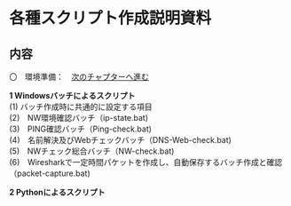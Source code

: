 # 各種スクリプト作成説明資料


       
## 内容<br>
〇　環境準備：　[次のチャプターへ進む](./preparation.md) <br>

 **1 Windowsバッチによるスクリプト**<br>
 (1)  バッチ作成時に共通的に設定する項目<br>
 (2)　NW環境確認バッチ（ip-state.bat) <br>
 (3)　PING確認バッチ（Ping-check.bat) <br>
 (4)　名前解決及びWebチェックバッチ（DNS-Web-check.bat) <br>
 (5)　NWチェック総合バッチ（NW-check.bat) <br>
 (6)　Wiresharkで一定時間パケットを作成し、自動保存するバッチ作成と確認（packet-capture.bat)<br>




**2 Pythonによるスクリプト**





  
